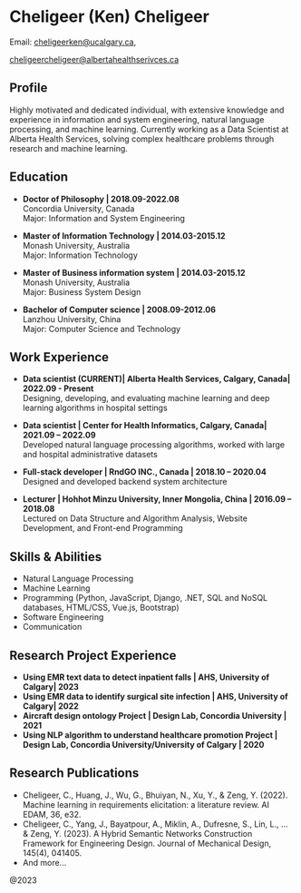 # Cheligeer (Ken) Cheligeer
Email: [cheligeerken@ucalgary.ca](mailto:cheligeerken@ucalgary.ca), 

[cheligeercheligeer@albertahealthserivces.ca](mailto:cheligeercheligeer@albertahealthserivces.ca)

## Profile
Highly motivated and dedicated individual, with extensive knowledge and experience in information and system engineering, natural language processing, and machine learning. Currently working as a Data Scientist at Alberta Health Services, solving complex healthcare problems through research and machine learning.

## Education
- **Doctor of Philosophy | 2018.09-2022.08**  
  Concordia University, Canada  
  Major: Information and System Engineering

- **Master of Information Technology | 2014.03-2015.12**  
  Monash University, Australia  
  Major: Information Technology

- **Master of Business information system | 2014.03-2015.12**  
  Monash University, Australia  
  Major: Business System Design

- **Bachelor of Computer science | 2008.09-2012.06**  
  Lanzhou University, China  
  Major: Computer Science and Technology

## Work Experience
- **Data scientist (CURRENT)| Alberta Health Services, Calgary, Canada| 2022.09 - Present**  
  Designing, developing, and evaluating machine learning and deep learning algorithms in hospital settings

- **Data scientist | Center for Health Informatics, Calgary, Canada| 2021.09 – 2022.09**  
  Developed natural language processing algorithms, worked with large and hospital administrative datasets

- **Full-stack developer | RndGO INC., Canada | 2018.10 – 2020.04**  
  Designed and developed backend system architecture

- **Lecturer | Hohhot Minzu University, Inner Mongolia, China | 2016.09 – 2018.08**  
  Lectured on Data Structure and Algorithm Analysis, Website Development, and Front-end Programming

## Skills & Abilities
- Natural Language Processing
- Machine Learning
- Programming (Python, JavaScript, Django, .NET, SQL and NoSQL databases, HTML/CSS, Vue.js, Bootstrap)
- Software Engineering
- Communication

## Research Project Experience
- **Using EMR text data to detect inpatient falls | AHS, University of Calgary| 2023**
- **Using EMR data to identify surgical site infection | AHS, University of Calgary| 2022**
- **Aircraft design ontology Project | Design Lab, Concordia University | 2021**
- **Using NLP algorithm to understand healthcare promotion Project | Design Lab, Concordia University/University of Calgary | 2020**

## Research Publications 
- Cheligeer, C., Huang, J., Wu, G., Bhuiyan, N., Xu, Y., & Zeng, Y. (2022). Machine learning in requirements elicitation: a literature review. AI EDAM, 36, e32.
- Cheligeer, C., Yang, J., Bayatpour, A., Miklin, A., Dufresne, S., Lin, L., ... & Zeng, Y. (2023). A Hybrid Semantic Networks Construction Framework for Engineering Design. Journal of Mechanical Design, 145(4), 041405.
- And more...


@2023
